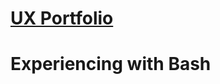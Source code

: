 # [UX Portfolio](https://github.com/UsabilityEngineering/ux-portfolio-rylopez838#ux-portfolio)
# Experiencing with Bash
